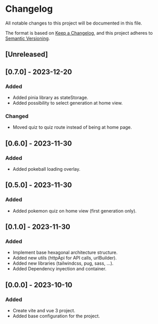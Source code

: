 # Changelog
All notable changes to this project will be documented in this file.

The format is based on [Keep a Changelog](https://keepachangelog.com/en/1.1.0/),
and this project adheres to [Semantic Versioning](https://semver.org/spec/v2.0.0.html).

## [Unreleased]

## [0.7.0] - 2023-12-20
### Added
- Added pinia library as stateStorage.
- Added possibility to select generation at home view.
### Changed
- Moved quiz to quiz route instead of being at home page.

## [0.6.0] - 2023-11-30
### Added
- Added pokeball loading overlay.

## [0.5.0] - 2023-11-30
### Added
- Added pokemon quiz on home view (first generation only).

## [0.1.0] - 2023-11-30
### Added
- Implement base hexagonal architecture structure.
- Added new utils (httpApi for API calls, urlBuilder).
- Added new libraries (tailwindcss, pug, sass, ...).
- Added Dependency inyection and container.

## [0.0.0] - 2023-10-10
### Added
- Create vite and vue 3 project.
- Added base configuration for the project.
